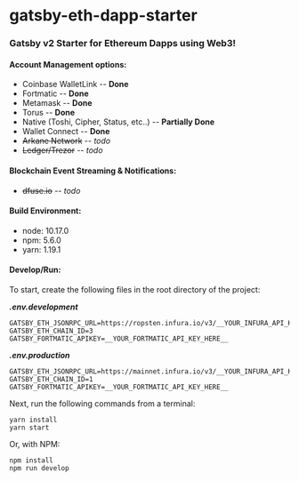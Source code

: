 # gatsby-eth-dapp-starter
### **Gatsby v2** Starter for **Ethereum Dapps** using **Web3**!

#### **Account Management options:**

- Coinbase WalletLink -- **Done**
- Fortmatic -- **Done**
- Metamask -- **Done**
- Torus -- **Done**
- Native (Toshi, Cipher, Status, etc..) -- **Partially Done**
- Wallet Connect -- **Done**
- ~~Arkane Network~~ -- _todo_
- ~~Ledger/Trezor~~ -- _todo_


#### **Blockchain Event Streaming & Notifications:**
- ~~dfuse.io~~ _-- todo_


#### **Build Environment:**
- node: 10.17.0
- npm: 5.6.0
- yarn: 1.19.1

#### **Develop/Run:**

To start, create the following files in the root directory of the project:

**_.env.development_**

    GATSBY_ETH_JSONRPC_URL=https://ropsten.infura.io/v3/__YOUR_INFURA_API_KEY_HERE__
    GATSBY_ETH_CHAIN_ID=3
    GATSBY_FORTMATIC_APIKEY=__YOUR_FORTMATIC_API_KEY_HERE__

**_.env.production_**

    GATSBY_ETH_JSONRPC_URL=https://mainnet.infura.io/v3/__YOUR_INFURA_API_KEY_HERE__
    GATSBY_ETH_CHAIN_ID=1
    GATSBY_FORTMATIC_APIKEY=__YOUR_FORTMATIC_API_KEY_HERE__


Next, run the following commands from a terminal:

    yarn install
    yarn start

Or, with NPM:

    npm install
    npm run develop
